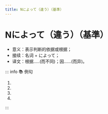 ```yaml
---
title: Nによって（違う）（基準）
---
```

                
# Nによって（違う）（基準）

* 意义：表示判断的依据或根据；
* 接续：名词 + によって；
* 译文：根据.....(而不同)；因......(而异)。

::: info :books: 例句

1. <grammer-content id='2-01-01-0' sentence='[春節/しゅんせつ]の[準備/じゅんび]は**[地方/ちほう]によって[違い/ちがい]ます**。' trans='春节的准备因地而异。' />
2. <grammer-content id='2-01-01-1' sentence='この[単語/たんご]は**[時代/じだい]によって**[意味/いみが][違い/ちがい]ます。' trans='这个单词的含义在不同的时代意思也不同。' />
3. <grammer-content id='2-01-01-2' sentence='**[人/じん]によって**[考え/かんがえ]が[違い/ちがい]ます。' trans='每个人的想法都不一样。' />
4. <grammer-content id='2-01-01-3' sentence='メニューは**[季節/させつ]によって**[変わり/かわり]ます。' trans='菜单会根据季节而变化。' />

:::
